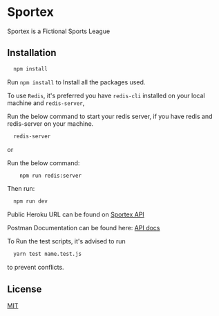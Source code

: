# Sportex

Sportex is a Fictional Sports League

## Installation

```bash
  npm install
```

Run `npm install` to Install all the packages used.

To use `Redis`, it's preferred you have `redis-cli` installed on your local machine and `redis-server`,

Run the below command to start your redis server, if you have redis and redis-server on your machine.

```bash
  redis-server
```
or 

Run the below command:
```bash
    npm run redis:server
```

Then run:

```bash
  npm run dev
```

Public Heroku URL can be found on [Sportex API](https://sportex-api.herokuapp.com)

Postman Documentation can be found here: [API docs](https://documenter.getpostman.com/view/3347950/TVRn2S8b)

To Run the test scripts, it's advised to run 

```bash
  yarn test name.test.js 
```
to prevent conflicts.

## License

[MIT](https://choosealicense.com/licenses/mit/)
